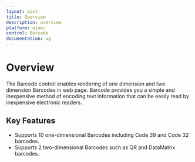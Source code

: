 ```yaml
---
layout: post
title: Overview
description: overview
platform: ejmvc
control: Barcode
documentation: ug
---
```


# Overview

The Barcode control enables rendering of one dimension and two dimension Barcodes in web page. Barcode provides you a simple and inexpensive method of encoding text information that can be easily read by inexpensive electronic readers.

## Key Features

* Supports 10 one-dimensional Barcodes including Code 39 and Code 32 barcodes.
* Supports 2 two-dimensional Barcodes such as QR and DataMatrix barcodes.
